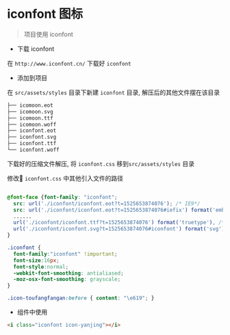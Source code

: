 # iconfont 图标

> 项目使用 iconfont

- 下载 iconfont

在 `http://www.iconfont.cn/`  下载好 `iconfont`

- 添加到项目

在 `src/assets/styles` 目录下新建 `iconfont` 目录, 解压后的其他文件摆在该目录

```md
├── icomoon.eot
├── icomoon.svg
├── icomoon.ttf
├── icomoon.woff
├── iconfont.eot
├── iconfont.svg
├── iconfont.ttf
└── iconfont.woff
```

下载好的压缩文件解压, 将 `iconfont.css` 移到`src/assets/styles` 目录

修改 `iconfont.css` 中其他引入文件的路径

```css

@font-face {font-family: "iconfont";
  src: url('./iconfont/iconfont.eot?t=1525653874076'); /* IE9*/
  src: url('./iconfont/iconfont.eot?t=1525653874076#iefix') format('embedded-opentype'), /* IE6-IE8 */
  ......
  url('./iconfont/iconfont.ttf?t=1525653874076') format('truetype'), /* chrome, firefox, opera, Safari, Android, iOS 4.2+*/
  url('./iconfont/iconfont.svg?t=1525653874076#iconfont') format('svg'); /* iOS 4.1- */
}

.iconfont {
  font-family:"iconfont" !important;
  font-size:16px;
  font-style:normal;
  -webkit-font-smoothing: antialiased;
  -moz-osx-font-smoothing: grayscale;
}

.icon-toufangfangan:before { content: "\e619"; }
```

- 组件中使用

```html
<i class="iconfont icon-yanjing"></i>
```